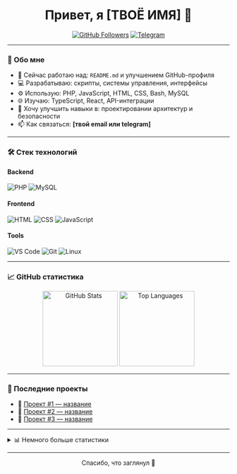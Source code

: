<h1 align="center">Привет, я [ТВОЁ ИМЯ] 👋</h1>

<p align="center">
  <a href="https://github.com/ТВОЙ_ЮЗЕРНЕЙМ"><img src="https://img.shields.io/github/followers/ТВОЙ_ЮЗЕРНЕЙМ?label=Follow&style=social" alt="GitHub Followers"></a>
  <a href="https://t.me/ТВОЙ_ТЕЛЕГРАМ"><img src="https://img.shields.io/badge/Telegram-0088cc?style=flat&logo=telegram&logoColor=white" alt="Telegram"></a>
</p>

---

### 🚀 Обо мне

- 🔧 Сейчас работаю над: `README.md` и улучшением GitHub-профиля  
- 💻 Разрабатываю: скрипты, системы управления, интерфейсы  
- ⚙️ Использую: PHP, JavaScript, HTML, CSS, Bash, MySQL  
- 🌐 Изучаю: TypeScript, React, API-интеграции  
- 🧩 Хочу улучшить навыки в: проектировании архитектур и безопасности  
- 📫 Как связаться: **[твой email или telegram]**

---

### 🛠️ Стек технологий

#### Backend
![PHP](https://img.shields.io/badge/-PHP-777BB4?style=for-the-badge&logo=php&logoColor=white)
![MySQL](https://img.shields.io/badge/-MySQL-4479A1?style=for-the-badge&logo=mysql&logoColor=white)

#### Frontend
![HTML](https://img.shields.io/badge/-HTML5-E34F26?style=for-the-badge&logo=html5&logoColor=white)
![CSS](https://img.shields.io/badge/-CSS3-1572B6?style=for-the-badge&logo=css3&logoColor=white)
![JavaScript](https://img.shields.io/badge/-JavaScript-F7DF1E?style=for-the-badge&logo=javascript&logoColor=black)

#### Tools
![VS Code](https://img.shields.io/badge/-VS%20Code-007ACC?style=for-the-badge&logo=visual-studio-code&logoColor=white)
![Git](https://img.shields.io/badge/-Git-F05032?style=for-the-badge&logo=git&logoColor=white)
![Linux](https://img.shields.io/badge/-Linux-FCC624?style=for-the-badge&logo=linux&logoColor=black)

---

### 📈 GitHub статистика

<p align="center">
  <img src="https://github-readme-stats.vercel.app/api?username=ТВОЙ_ЮЗЕРНЕЙМ&show_icons=true&theme=tokyonight" alt="GitHub Stats" height="170">
  <img src="https://github-readme-stats.vercel.app/api/top-langs/?username=ТВОЙ_ЮЗЕРНЕЙМ&layout=compact&theme=tokyonight" alt="Top Languages" height="170">
</p>

---

### 📌 Последние проекты

- 🧩 [Проект #1 — название](https://github.com/ТВОЙ_ЮЗЕРНЕЙМ/проект1)
- 📡 [Проект #2 — название](https://github.com/ТВОЙ_ЮЗЕРНЕЙМ/проект2)
- 🔐 [Проект #3 — название](https://github.com/ТВОЙ_ЮЗЕРНЕЙМ/проект3)

---

<details>
  <summary>📊 Немного больше статистики</summary>

  <p align="center">
    <img src="https://github-profile-summary-cards.vercel.app/api/cards/profile-details?username=ТВОЙ_ЮЗЕРНЕЙМ&theme=tokyonight" alt="Profile Summary">
  </p>

</details>

---

<p align="center">Спасибо, что заглянул 👋</p>
